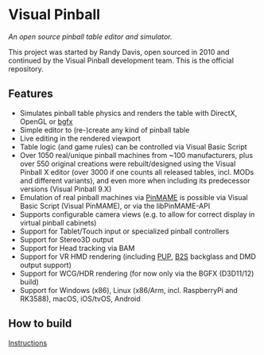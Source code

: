 # Visual Pinball

*An open source pinball table editor and simulator.*

This project was started by Randy Davis, open sourced in 2010 and continued by the Visual Pinball development team. This is the official repository.

## Features

- Simulates pinball table physics and renders the table with DirectX, OpenGL or [bgfx](https://bkaradzic.github.io/bgfx/overview.html)
- Simple editor to (re-)create any kind of pinball table
- Live editing in the rendered viewport
- Table logic (and game rules) can be controlled via Visual Basic Script
- Over 1050 real/unique pinball machines from ~100 manufacturers, plus over 550 original creations were rebuilt/designed using the Visual Pinball X editor (over 3000 if one counts all released tables, incl. MODs and different variants), and even more when including its predecessor versions (Visual Pinball 9.X)
- Emulation of real pinball machines via [PinMAME](https://github.com/vpinball/pinmame) is possible via Visual Basic Script (Visual PinMAME), or via the libPinMAME-API
- Supports configurable camera views (e.g. to allow for correct display in virtual pinball cabinets)
- Support for Tablet/Touch input or specialized pinball controllers
- Support for Stereo3D output
- Support for Head tracking via BAM
- Support for VR HMD rendering (including [PUP](https://www.nailbuster.com/wikipinup), [B2S](https://github.com/vpinball/b2s-backglass) backglass and DMD output support)
- Support for WCG/HDR rendering (for now only via the BGFX (D3D11/12) build)
- Support for Windows (x86), Linux (x86/Arm, incl. RaspberryPi and RK3588), macOS, iOS/tvOS, Android

## How to build

[Instructions](<make/README.md>)